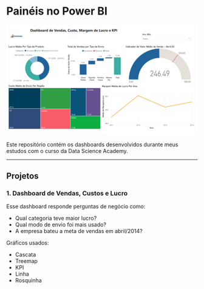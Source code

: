 # Painéis no Power BI

<img src="dashboard-vendas.png" alt="Dashboard de Vendas no Power BI" width="900"/>

Este repositório contém os dashboards desenvolvidos durante meus estudos com o curso da Data Science Academy.

---

## Projetos

### 1. Dashboard de Vendas, Custos e Lucro

Esse dashboard responde perguntas de negócio como:
- Qual categoria teve maior lucro?
- Qual modo de envio foi mais usado?
- A empresa bateu a meta de vendas em abril/2014?

Gráficos usados:
- Cascata
- Treemap
- KPI
- Linha
- Rosquinha

